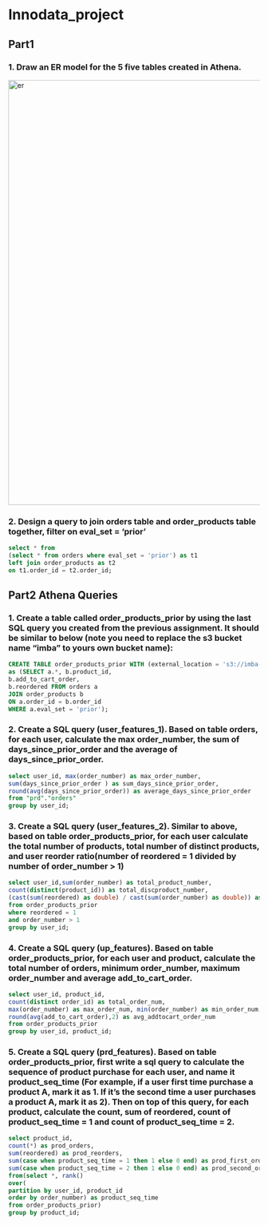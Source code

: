 # Innodata_project
## Part1 
### 1. Draw an ER model for the 5 five tables created in Athena. 
<img width="851" alt="er" src="https://user-images.githubusercontent.com/70564580/179433019-c55933fc-b0ba-4eda-ba09-afc64acc15d7.png">

### 2. Design a query to join orders table and order_products table together, filter on eval_set = ‘prior’
```sql
select * from 
(select * from orders where eval_set = 'prior') as t1
left join order_products as t2
on t1.order_id = t2.order_id;
```

## Part2 Athena Queries
### 1. Create a table called order_products_prior by using the last SQL query you created from the previous assignment. It should be similar to below (note you need to replace the s3 bucket name “imba” to yours own bucket name):
```sql
CREATE TABLE order_products_prior WITH (external_location = 's3://imba-ming3/features/order_products_prior/', format = 'parquet')
as (SELECT a.*, b.product_id,
b.add_to_cart_order,
b.reordered FROM orders a
JOIN order_products b
ON a.order_id = b.order_id
WHERE a.eval_set = 'prior');
```

### 2. Create a SQL query (user_features_1). Based on table orders, for each user, calculate the max order_number, the sum of days_since_prior_order and the average of days_since_prior_order.
```sql
select user_id, max(order_number) as max_order_number,
sum(days_since_prior_order ) as sum_days_since_prior_order,
round(avg(days_since_prior_order)) as average_days_since_prior_order
from "prd"."orders"
group by user_id;
```

### 3. Create a SQL query (user_features_2). Similar to above, based on table order_products_prior, for each user calculate the total number of products, total number of distinct products, and user reorder ratio(number of reordered = 1 divided by number of order_number > 1)
```sql
select user_id,sum(order_number) as total_product_number,
count(distinct(product_id)) as total_discproduct_number,
(cast(sum(reordered) as double) / cast(sum(order_number) as double)) as reordered_ratio
from order_products_prior
where reordered = 1
and order_number > 1
group by user_id;
```

### 4. Create a SQL query (up_features). Based on table order_products_prior, for each user and product, calculate the total number of orders, minimum order_number, maximum order_number and average add_to_cart_order.
```sql
select user_id, product_id,
count(distinct order_id) as total_order_num,
max(order_number) as max_order_num, min(order_number) as min_order_num, 
round(avg(add_to_cart_order),2) as avg_addtocart_order_num
from order_products_prior
group by user_id, product_id;
```

### 5. Create a SQL query (prd_features). Based on table order_products_prior, first write a sql query to calculate the sequence of product purchase for each user, and name it product_seq_time (For example, if a user first time purchase a product A, mark it as 1. If it’s the second time a user purchases a product A, mark it as 2). Then on top of this query, for each product, calculate the count, sum of reordered, count of product_seq_time = 1 and count of product_seq_time = 2.
```sql
select product_id,
count(*) as prod_orders,
sum(reordered) as prod_reorders,
sum(case when product_seq_time = 1 then 1 else 0 end) as prod_first_orders, 
sum(case when product_seq_time = 2 then 1 else 0 end) as prod_second_orders
from(select *, rank()
over(
partition by user_id, product_id
order by order_number) as product_seq_time
from order_products_prior)
group by product_id;
```
